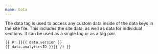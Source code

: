 ```yaml
---
name: Data
---
```


The data tag is used to access any custom data inside of the data keys in the site file. This includes the site data, as well as data for individual sections. It can be used as a single tag or as a tag pair.

```html
{{ #! }}{{ data.version }}
{{ data.analyticsID }}{{ /! }}
```